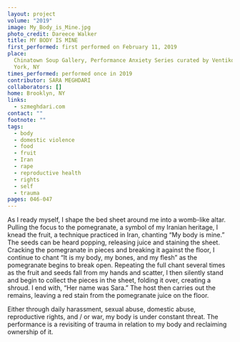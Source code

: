 ```yaml
---
layout: project
volume: "2019"
image: My_Body_is_Mine.jpg
photo_credit: Dareece Walker
title: MY BODY IS MINE
first_performed: first performed on February 11, 2019
place:
  Chinatown Soup Gallery, Performance Anxiety Series curated by Ventiko, New
  York, NY
times_performed: performed once in 2019
contributor: SARA MEGHDARI
collaborators: []
home: Brooklyn, NY
links:
  - szmeghdari.com
contact: ""
footnote: ""
tags:
  - body
  - domestic violence
  - food
  - fruit
  - Iran
  - rape
  - reproductive health
  - rights
  - self
  - trauma
pages: 046-047
---
```


As I ready myself, I shape the bed sheet around me into a womb-like altar. Pulling the focus to the pomegranate, a symbol of my Iranian heritage, I knead the fruit, a technique practiced in Iran, chanting “My body is mine.” The seeds can be heard popping, releasing juice and staining the sheet. Cracking the pomegranate in pieces and breaking it against the floor, I continue to chant “It is my body, my bones, and my flesh” as the pomegranate begins to break open. Repeating the full chant several times as the fruit and seeds fall from my hands and scatter, I then silently stand and begin to collect the pieces in the sheet, folding it over, creating a shroud. I end with, “Her name was Sara.” The host then carries out the remains, leaving a red stain from the pomegranate juice on the floor.

Either through daily harassment, sexual abuse, domestic abuse, reproductive rights, and / or war, my body is under constant threat. The performance is a revisiting of trauma in relation to my body and reclaiming ownership of it.
